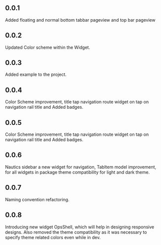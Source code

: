 ## 0.0.1

Added floating and normal bottom tabbar pageview and top bar pageview

## 0.0.2

Updated Color scheme within the Widget.

## 0.0.3

Added example to the project.

## 0.0.4

Color Scheme improvement, title tap navigation route widget on tap on navigation rail title and Added badges.

## 0.0.5

Color Scheme improvement, title tap navigation route widget on tap on navigation rail title and Added badges.

## 0.0.6

Nautics sidebar a new widget for navigation, TabItem model improvement, for all widgets in package theme compatibility for light and dark theme.

## 0.0.7

Naming convention refactoring.

## 0.0.8

Introducing new widget OpsShell, which will help in designing responsive designs.
Also removed the theme compatibility as it was necessary to specify theme related colors even while in dev.
